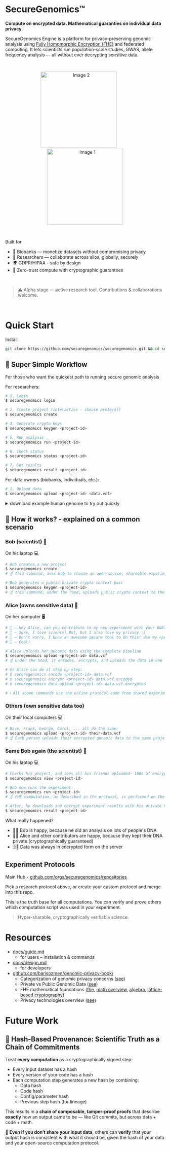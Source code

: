 # SecureGenomics™

**Compute on encrypted data. Mathematical guaranties on individual data privacy.**

SecureGenomics Engine is a platform for privacy-preserving genomic analysis using [Fully Homomorphic Encryption (FHE)](https://vitalik.eth.limo/general/2020/07/20/homomorphic.html) and federated computing. It lets scientists run population-scale studies, GWAS, allele frequency analysis — all without ever decrypting sensitive data.

&nbsp;&nbsp;&nbsp;

<p align="center">
  <img src="https://images.emojiterra.com/google/android-12l/512px/1f9ec.png" alt="Image 2" width="240"/>
  &nbsp;&nbsp;&nbsp;&nbsp;&nbsp;&nbsp;&nbsp;&nbsp;&nbsp;
  <img src="https://vitalik.eth.limo/images/fhe/HomoEncrypt.png?1" alt="Image 1" width="240"/>
</p>

&nbsp;&nbsp;&nbsp;

Built for
- 🧪 Biobanks — monetize datasets without compromising privacy
- 🧠 Researchers — collaborate across silos, globally, securely
- 🌍 GDPR/HIPAA - safe by design
- 🔐 Zero-trust compute with cryptographic guarantees

&nbsp;&nbsp;&nbsp;

> ⚠️ Alpha stage — active research tool. Contributions & collaborations welcome.

&nbsp;&nbsp;&nbsp;

# Quick Start

Install
```bash
git clone https://github.com/securegenomics/securegenomics.git && cd securegenomics && bash setup.sh
```

## 🚀 Super Simple Workflow

For those who want the quickest path to running secure genomic analysis

For researchers:
```bash
# 1. Login
$ securegenomics login

# 2. Create project (interactive - choose protocol)
$ securegenomics create

# 3. Generate crypto keys
$ securegenomics keygen <project-id>

# 5. Run analysis
$ securegenomics run <project-id>

# 6. Check status
$ securegenomics status <project-id>

# 7. Get results
$ securegenomics result <project-id>
```

For data owners (biobanks, individuals, etc.):
```bash
# 1. Upload data
$ securegenomics upload <project-id> <data.vcf>
```
<details>
<summary>download example human genome to try out quickly</summary>

```bash

$ mkdir -p ~/data/genome && wget -P ~/data/genome https://storage.googleapis.com/genomics-public-data/simons-genome-diversity-project/vcf/LP6005441-DNA_C01.annotated.nh2.variants.vcf.gz && gunzip ~/data/genome/LP6005441-DNA_C01.annotated.nh2.variants.vcf.gz

```
</details>

## 🚀 How it works? - explained on a common scenario

### Bob (scientist) 👨
On his laptop 💻
```bash
# Bob creates a new project
$ securegenomics create
# ☝️ this command, asks Bob to choose an open-source, shareable experiment protocol from https://github.com/securegenomics/ . He chooses `protocol-alzheimers-sensitive-allele-frequency`. All protocols involve scripts for encoding, encryption, computation, decoding, and result interpretation

# Bob generates a public-private crypto context pair
$ securegenomics keygen <project-id> 
# ☝️ this command, under the hood, uploads public crypto context to the SecureGenomics server
```

### Alice (owns sensitive data) 👩
On her computer 🖥️
```bash
# 👨 – Hey Alice, can you contribute to my new experiment with your DNA?
# 👩 – Sure, I love science! But, but I also love my privacy :(
# 👨 – Don't worry, I know an awesome secure tool to do this! Use my <project-id>, encrypt your data and upload to the server!
# 👩 – Cool!

# Alice uploads her genomic data using the complete pipeline
$ securegenomics upload <project-id> data.vcf
# ☝️ under the hood, it encodes, encrypts, and uploads the data in one command

# Or Alice can do it step by step:
# $ securegenomics encode <project-id> data.vcf
# $ securegenomics encrypt <project-id> data.vcf.encoded 
# $ securegenomics data upload <project-id> data.vcf.encrypted

# ℹ️ All above commands use the online protocol code from shared experiment Github repository.
```

### Others (own sensitive data too)
On their local computers 💻
```bash
# Dave, Frank, George, Carol, ... all do the same:
$ securegenomics upload <project-id> their-data.vcf
# ☝️ Each person uploads their encrypted genomic data to the same project
```

### Same Bob again (the scientist) 👨
On his laptop 💻
```bash
# Checks his project, and sees all his friends uploaded– 100s of encrypted genomes! 
$ securegenomics view <project-id>

# Bob now runs the experiment
$ securegenomics run <project-id>
# ☝️ FHE computation, as described in the protocol, is performed on the server.

# After, he downloads and decrypt experiment results with his private key
$ securegenomics result <project-id>
```

What really happened?
- 🙋‍♂️ Bob is happy, because he did an analysis on lots of people's DNA
- 🙋‍♀️ Alice and other contributors are happy, because they kept their DNA private (cryptographically guaranteed)
- 🗄️🔐 Data was always in encrypted form on the server

## Experiment Protocols
Main Hub - [github.com/orgs/securegenomics/repositories](https://github.com/orgs/securegenomics/repositories)

Pick a research protocol above, or create your custom protocol and merge into this repo.

This is the truth base for all computations. You can verify and prove others which computation script was used in your experiment.

> Hyper-sharable, cryptographically verifiable science.

# Resources
- [docs/guide.md](docs/guide.md)
    - for users – installation & commands
- [docs/design.md](docs/design.md)
    - for developers
- [github.com/barisozmen/genomic-privacy-book/](https://github.com/barisozmen/genomic-privacy-book/)
    - Categorization of genomic privacy concerns ([see](https://github.com/barisozmen/genomic-privacy-book/blob/main/02-genomic_privacy_concerns.md))
    - Private vs Public Genomic Data ([see](https://github.com/barisozmen/genomic-privacy-book/blob/main/04a-private_genome_silos.md))
    - FHE mathematical foundations ([fhe](https://github.com/barisozmen/genomic-privacy-book/blob/main/06-homomorphic_encryption_he.md), [math overview](https://github.com/barisozmen/genomic-privacy-book/blob/main/06aa-math_foundations_overview.md), [algebra](https://github.com/barisozmen/genomic-privacy-book/blob/main/06ab-algebra_foundations.md), [lattice-based cryptography](https://github.com/barisozmen/genomic-privacy-book/blob/main/06ac-lattice_based_cryptography_foundations.md))
    - Privacy technologies overview ([see](https://github.com/barisozmen/genomic-privacy-book/blob/main/03-privacy_technologies.md))



# Future Work

## 🔐 Hash-Based Provenance: Scientific Truth as a Chain of Commitments

Treat **every computation** as a cryptographically signed step:
- Every input dataset has a hash
- Every version of your code has a hash
- Each computation step generates a new hash by combining:
    - Data hash
    - Code hash
    - Config/parameter hash
    - Previous step hash (for lineage)

This results in a **chain of composable, tamper-proof proofs** that describe **exactly** how an output came to be — like Git commits, but across data + code + math.

📌 **Even if you don’t share your input data**, others can **verify** that your output hash is consistent with what it should be, given the hash of your data and your open-source computation protocol. 